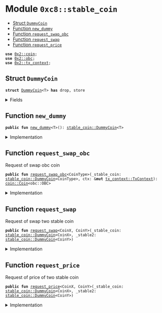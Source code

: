 
<a name="0xc8_stable_coin"></a>

# Module `0xc8::stable_coin`



-  [Struct `DummyCoin`](#0xc8_stable_coin_DummyCoin)
-  [Function `new_dummy`](#0xc8_stable_coin_new_dummy)
-  [Function `request_swap_obc`](#0xc8_stable_coin_request_swap_obc)
-  [Function `request_swap`](#0xc8_stable_coin_request_swap)
-  [Function `request_price`](#0xc8_stable_coin_request_price)


<pre><code><b>use</b> <a href="../../../.././build/Sui/docs/coin.md#0x2_coin">0x2::coin</a>;
<b>use</b> <a href="../../../.././build/Sui/docs/obc.md#0x2_obc">0x2::obc</a>;
<b>use</b> <a href="../../../.././build/Sui/docs/tx_context.md#0x2_tx_context">0x2::tx_context</a>;
</code></pre>



<a name="0xc8_stable_coin_DummyCoin"></a>

## Struct `DummyCoin`



<pre><code><b>struct</b> <a href="stable_coin.md#0xc8_stable_coin_DummyCoin">DummyCoin</a>&lt;T&gt; <b>has</b> drop, store
</code></pre>



<details>
<summary>Fields</summary>


<dl>
<dt>
<code>dummy_field: bool</code>
</dt>
<dd>

</dd>
</dl>


</details>

<a name="0xc8_stable_coin_new_dummy"></a>

## Function `new_dummy`



<pre><code><b>public</b> <b>fun</b> <a href="stable_coin.md#0xc8_stable_coin_new_dummy">new_dummy</a>&lt;T&gt;(): <a href="stable_coin.md#0xc8_stable_coin_DummyCoin">stable_coin::DummyCoin</a>&lt;T&gt;
</code></pre>



<details>
<summary>Implementation</summary>


<pre><code><b>public</b> <b>fun</b> <a href="stable_coin.md#0xc8_stable_coin_new_dummy">new_dummy</a>&lt;T&gt;(): <a href="stable_coin.md#0xc8_stable_coin_DummyCoin">DummyCoin</a>&lt;T&gt; {
    <a href="stable_coin.md#0xc8_stable_coin_DummyCoin">DummyCoin</a>{}
}
</code></pre>



</details>

<a name="0xc8_stable_coin_request_swap_obc"></a>

## Function `request_swap_obc`

Request of swap obc coin


<pre><code><b>public</b> <b>fun</b> <a href="stable_coin.md#0xc8_stable_coin_request_swap_obc">request_swap_obc</a>&lt;CoinType&gt;(_stable_coin: <a href="stable_coin.md#0xc8_stable_coin_DummyCoin">stable_coin::DummyCoin</a>&lt;CoinType&gt;, ctx: &<b>mut</b> <a href="../../../.././build/Sui/docs/tx_context.md#0x2_tx_context_TxContext">tx_context::TxContext</a>): <a href="../../../.././build/Sui/docs/coin.md#0x2_coin_Coin">coin::Coin</a>&lt;obc::OBC&gt;
</code></pre>



<details>
<summary>Implementation</summary>


<pre><code><b>public</b> <b>fun</b> <a href="stable_coin.md#0xc8_stable_coin_request_swap_obc">request_swap_obc</a>&lt;CoinType&gt;(
    _stable_coin: <a href="stable_coin.md#0xc8_stable_coin_DummyCoin">DummyCoin</a>&lt;CoinType&gt;, ctx: &<b>mut</b> TxContext): Coin&lt;OBC&gt;  {
    // mock for rust test
    <a href="../../../.././build/Sui/docs/coin.md#0x2_coin_zero">coin::zero</a>&lt;OBC&gt;(ctx)
}
</code></pre>



</details>

<a name="0xc8_stable_coin_request_swap"></a>

## Function `request_swap`

Request of swap two stable coin


<pre><code><b>public</b> <b>fun</b> <a href="stable_coin.md#0xc8_stable_coin_request_swap">request_swap</a>&lt;CoinX, CoinY&gt;(_stable_coin: <a href="stable_coin.md#0xc8_stable_coin_DummyCoin">stable_coin::DummyCoin</a>&lt;CoinX&gt;, _stable2: <a href="stable_coin.md#0xc8_stable_coin_DummyCoin">stable_coin::DummyCoin</a>&lt;CoinY&gt;)
</code></pre>



<details>
<summary>Implementation</summary>


<pre><code><b>public</b> <b>fun</b> <a href="stable_coin.md#0xc8_stable_coin_request_swap">request_swap</a>&lt;CoinX, CoinY&gt;(
    _stable_coin: <a href="stable_coin.md#0xc8_stable_coin_DummyCoin">DummyCoin</a>&lt;CoinX&gt;, _stable2: <a href="stable_coin.md#0xc8_stable_coin_DummyCoin">DummyCoin</a>&lt;CoinY&gt;)  {
}
</code></pre>



</details>

<a name="0xc8_stable_coin_request_price"></a>

## Function `request_price`

Request of price of two stable coin


<pre><code><b>public</b> <b>fun</b> <a href="stable_coin.md#0xc8_stable_coin_request_price">request_price</a>&lt;CoinX, CoinY&gt;(_stable_coin: <a href="stable_coin.md#0xc8_stable_coin_DummyCoin">stable_coin::DummyCoin</a>&lt;CoinX&gt;, _stable2: <a href="stable_coin.md#0xc8_stable_coin_DummyCoin">stable_coin::DummyCoin</a>&lt;CoinY&gt;)
</code></pre>



<details>
<summary>Implementation</summary>


<pre><code><b>public</b> <b>fun</b> <a href="stable_coin.md#0xc8_stable_coin_request_price">request_price</a>&lt;CoinX, CoinY&gt;(
    _stable_coin: <a href="stable_coin.md#0xc8_stable_coin_DummyCoin">DummyCoin</a>&lt;CoinX&gt;, _stable2: <a href="stable_coin.md#0xc8_stable_coin_DummyCoin">DummyCoin</a>&lt;CoinY&gt;)  {
}
</code></pre>



</details>
